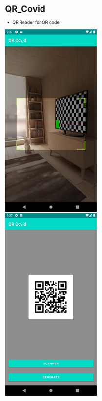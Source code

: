 # QR_Covid
- QR Reader for QR code

<img src = "assets/Screenshot_1.png" width = "300">
<img src = "assets/Screenshot_2.png" width = "300">
